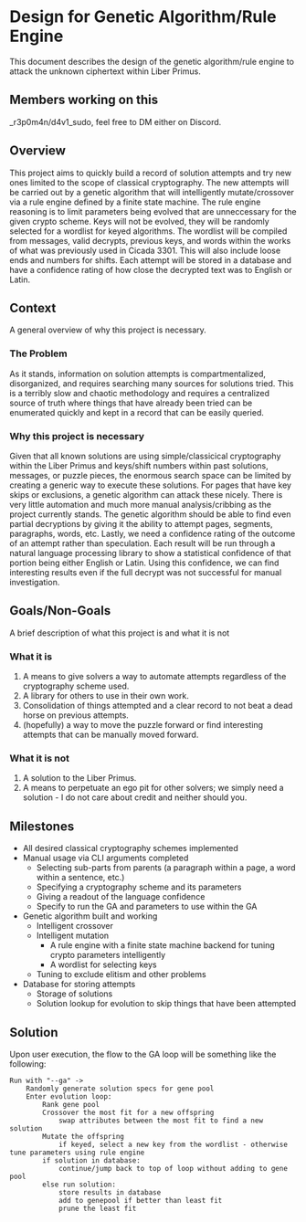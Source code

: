 # Design for Genetic Algorithm/Rule Engine

This document describes the design of the genetic algorithm/rule engine to attack the unknown
ciphertext within Liber Primus.

## Members working on this

_r3p0m4n/d4v1_sudo, feel free to DM either on Discord.

## Overview

This project aims to quickly build a record of solution attempts and try new ones limited to the
scope of classical cryptography. The new attempts will be carried out by a genetic algorithm that
will intelligently mutate/crossover via a rule engine defined by a finite state machine. The 
rule engine reasoning is to limit parameters being evolved that are unneccessary for the given
crypto scheme. Keys will not be evolved, they will be randomly selected for a wordlist for keyed
algorithms. The wordlist will be compiled from messages, valid decrypts, previous keys, and words 
within the works of what was previously used in Cicada 3301. This will also include loose ends and
numbers for shifts. Each attempt will be stored in a database and have a confidence rating of how
close the decrypted text was to English or Latin.

## Context

A general overview of why this project is necessary.

### The Problem

As it stands, information on solution attempts is compartmentalized, disorganized, and requires 
searching many sources for solutions tried. This is a terribly slow and chaotic methodology and 
requires a centralized source of truth where things that have already been tried can be enumerated 
quickly and kept in a record that can be easily queried.

### Why this project is necessary

Given that all known solutions are using simple/classicical cryptography within the Liber Primus
and keys/shift numbers within past solutions, messages, or puzzle pieces, the enormous search space 
can be limited by creating a generic way to execute these solutions. For pages that have key skips or 
exclusions, a genetic algorithm can attack these nicely. There is very little automation and much more
manual analysis/cribbing as the project currently stands. The genetic algorithm should be able to find 
even partial decryptions by giving it the ability to attempt pages, segments, paragraphs, words, etc.
Lastly, we need a confidence rating of the outcome of an attempt rather than speculation. Each result
will be run through a natural language processing library to show a statistical confidence of that 
portion being either English or Latin. Using this confidence, we can find interesting results even if
the full decrypt was not successful for manual investigation.

## Goals/Non-Goals

A brief description of what this project is and what it is not

### What it is

1. A means to give solvers a way to automate attempts regardless of the cryptography scheme used.
2. A library for others to use in their own work.
3. Consolidation of things attempted and a clear record to not beat a dead horse on previous attempts.
4. (hopefully) a way to move the puzzle forward or find interesting attempts that can be manually moved forward.

### What it is not

1. A solution to the Liber Primus.
2. A means to perpetuate an ego pit for other solvers; we simply need a solution - I do not care about credit
and neither should you.

## Milestones

- All desired classical cryptography schemes implemented
- Manual usage via CLI arguments completed
    - Selecting sub-parts from parents (a paragraph within a page, a word within a sentence, etc.)
    - Specifying a cryptography scheme and its parameters
    - Giving a readout of the language confidence
    - Specify to run the GA and parameters to use within the GA
- Genetic algorithm built and working
    - Intelligent crossover
    - Intelligent mutation
        - A rule engine with a finite state machine backend for tuning crypto parameters intelligently
        - A wordlist for selecting keys
    - Tuning to exclude elitism and other problems
- Database for storing attempts
    - Storage of solutions
    - Solution lookup for evolution to skip things that have been attempted

## Solution

Upon user execution, the flow to the GA loop will be something like the following:

```
Run with "--ga" ->
    Randomly generate solution specs for gene pool
    Enter evolution loop:
        Rank gene pool
        Crossover the most fit for a new offspring
            swap attributes between the most fit to find a new solution
        Mutate the offspring
            if keyed, select a new key from the wordlist - otherwise tune parameters using rule engine
        if solution in database:
            continue/jump back to top of loop without adding to gene pool
        else run solution:
            store results in database
            add to genepool if better than least fit
            prune the least fit
```


